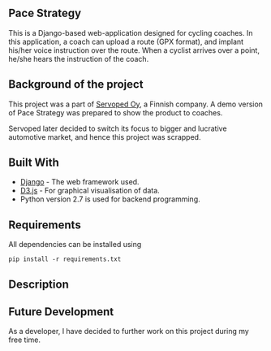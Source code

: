 ## Pace Strategy

This is a Django-based web-application designed for cycling coaches. In this application, a coach can upload a route (GPX format), and implant his/her voice instruction over the route. When a cyclist arrives over a point, he/she hears the instruction of the coach.

## Background of the project

This project was a part of [Servoped Oy](http://servoped.com), a Finnish company. A demo version of Pace Strategy was prepared to show the product to coaches.

Servoped later decided to switch its focus to bigger and lucrative automotive market, and hence this project was scrapped.

## Built With

* [Django](https://www.djangoproject.com) - The web framework used.
* [D3.js](https://d3js.org) - For graphical visualisation of data.
* Python version 2.7 is used for backend programming.

## Requirements

All dependencies can be installed using
```
pip install -r requirements.txt
```

## Description

## Future Development

As a developer, I have decided to further work on this project during my free time.